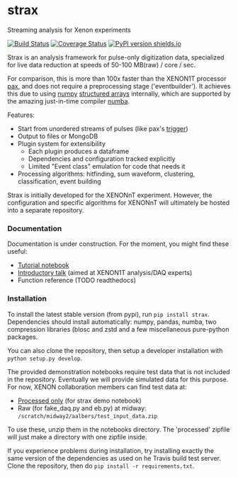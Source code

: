 # strax
Streaming analysis for Xenon experiments

[![Build Status](https://travis-ci.org/AxFoundation/strax.svg?branch=master)](https://travis-ci.org/JelleAalbers/strax)
[![Coverage Status](https://coveralls.io/repos/github/AxFoundation/strax/badge.svg?branch=master)](https://coveralls.io/github/JelleAalbers/strax?branch=master)
[![PyPI version shields.io](https://img.shields.io/pypi/v/strax.svg)](https://pypi.python.org/pypi/strax/)

Strax is an analysis framework for pulse-only digitization data, 
specialized for live data reduction at speeds of 50-100 MB(raw) / core / sec. 

For comparison, this is more than 100x faster than the XENON1T processor [pax](http://github.com/XENON1T/pax),
and does not require a preprocessing stage ('eventbuilder').
It achieves this due to using [numpy](https://docs.scipy.org/doc/numpy/) [structured arrays](https://docs.scipy.org/doc/numpy/user/basics.rec.html) internally,
which are supported by the amazing just-in-time compiler [numba](http://numba.pydata.org/).

Features:
  * Start from unordered streams of pulses (like pax's [trigger](https://xe1t-wiki.lngs.infn.it/doku.php?id=xenon:xenon1t:aalbers:trigger_upgrade))
  * Output to files or MongoDB
  * Plugin system for extensibility
    * Each plugin produces a dataframe
    * Dependencies and configuration tracked explicitly
    * Limited "Event class" emulation for code that needs it
  * Processing algorithms: hitfinding, sum waveform, clustering, classification, event building
 
Strax is initially developed for the XENONnT experiment. However, the configuration
and specific algorithms for XENONnT will ultimately be hosted into a separate repository.

### Documentation

Documentation is under construction. For the moment, you might find these useful:
  * [Tutorial notebook](https://www.github.com/JelleAalbers/strax/blob/master/notebooks/Strax%20demo.ipynb)
  * [Introductory talk](https://docs.google.com/presentation/d/1qZmbAKJmzn7iTbBbkzhTvHmiBqdbYyxhgheRRrDhTeY) (aimed at XENON1T analysis/DAQ experts)
  * Function reference (TODO readthedocs)


### Installation
To install the latest stable version (from pypi), run `pip install strax`. 
Dependencies should install automatically: 
numpy, pandas, numba, two compression libraries (blosc and zstd
and a few miscellaneous pure-python packages.

You can also clone the repository, then setup a developer installation with `python setup.py develop`.

The provided demonstration notebooks require test data that is not included in the repository.
Eventually we will provide simulated data for this purpose.
For now, XENON collaboration members can find test data at:
   * [Processed only](https://xe1t-wiki.lngs.infn.it/lib/exe/fetch.php?media=xenon:xenon1t:aalbers:processed.zip) (for strax demo notebook) 
   * Raw (for fake_daq.py and eb.py) at midway: `/scratch/midway2/aalbers/test_input_data.zip`

To use these, unzip them in the notebooks directory. The 'processed' zipfile will just make a directory with one zipfile inside.

If you experience problems during installation, try installing 
exactly the same version of the dependencies as used on he Travis build test server. 
Clone the repository, then do `pip install -r requirements.txt`.
